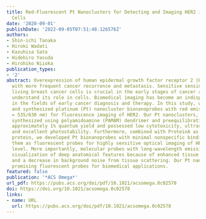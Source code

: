 ```yaml
---
title: Red-Fluorescent Pt Nanoclusters for Detecting and Imaging HER2 in Breast Cancer
  Cells
date: '2020-09-01'
publishDate: '2022-09-05T07:51:48.126576Z'
authors:
- Shin-ichi Tanaka
- Hiroki Wadati
- Kazuhisa Sato
- Hidehiro Yasuda
- Hirohiko Niioka
publication_types:
- '2'
abstract: Overexpression of human epidermal growth factor receptor 2 (HER2) is associated
  with more frequent cancer recurrence and metastasis. Sensitive sensing of HER2 in
  living breast cancer cells is crucial in the early stages of cancer and to further
  understand its role in cells. Biomedical imaging has become an indispensable tool
  in the fields of early cancer diagnosis and therapy. In this study, we designed
  and synthesized platinum (Pt) nanocluster bionanoprobes with red emission (Ex/Em
  = 535/630 nm) for fluorescence imaging of HER2. Our Pt nanoclusters, which were
  synthesized using polyamidoamine (PAMAM) dendrimer and preequilibration, exhibited
  approximately 1% quantum yield and possessed low cytotoxicity, ultrasmall size,
  and excellent photostability. Furthermore, combined with ProteinA as an adapter
  protein, we developed Pt bionanoprobes with minimal nonspecific binding and utilized
  them as fluorescent probes for highly sensitive optical imaging of HER2 at the cellular
  level. More importantly, molecular probes with long-wavelength emission have allowed
  visualization of deep anatomical features because of enhanced tissue penetration
  and a decrease in background noise from tissue scattering. Our Pt nanoclusters are
  promising fluorescent probes for biomedical applications.
featured: false
publication: '*ACS Omega*'
url_pdf: https://pubs.acs.org/doi/pdf/10.1021/acsomega.0c02578
doi: https://doi.org/10.1021/acsomega.0c02578
links:
- name: URL
  url: https://pubs.acs.org/doi/pdf/10.1021/acsomega.0c02578
---
```


